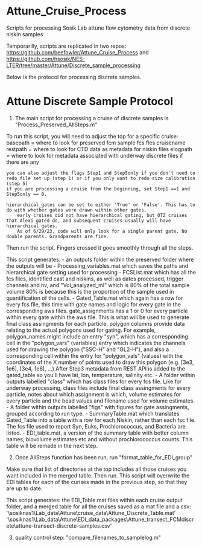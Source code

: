 # Attune_Cruise_Process
Scripts for processing Sosik Lab attune flow cytometry data from discrete niskin samples

Temporarilly, scripts are replicated in two repos: 
https://github.com/beefowler/Attune_Cruise_Process
   and
https://github.com/hsosik/NES-LTER/tree/master/Attune/Discrete_sample_processing



Below is the protocol for processing discrete samples. 

# Attune Discrete Sample Protocol 

1. The main script for processing a cruise of discrete samples is "Process_Preserved_AllSteps.m"

To run this script, you will need to adjust the top for a specific cruise: 
    basepath = where to look for preserved fcm sample fcs fles
    cruisename 
    restpath = where to look for CTD data as metadata for niskin files 
    elogpath = where to look for metadata associated with underway discrete files if there are any

    you can also adjust the flags Step1 and Step5only if you don't need to redo file set up (step 1) or if you only want to redo size calibration (step 5)
    if you are processing a cruise from the beginning, set Step1 ==1 and Step5only == 0. 

    hierarchical_gates can be set to either 'True' or 'False'. This has to do with whether gates were drawn within other gates. 
        early cruises did not have hierarchical gating, but OTZ cruises that Alexi gated do, and subsequent cruises usually will have hierarchical gates. 
        As of 6/29/23, code will only look for a single parent gate. No double parents. Grandparents are fine. 

Then run the script. Fingers crossed it goes smoothly through all the steps. 

This script generates: 
    - an outputs folder within the preserved folder where the outputs will be
    - Processing_variables.mat which saves the paths and hierarchical gate setting used for processing
    - FCSList.mat which has all the fcs files, identified cast and niskins, as well as dates processed, trigger channels and hv, and "Vol_analyzed_ml" which is 80% of the total sample volume
        80% is because this is the proportion of the sample used in quantification of the cells. 
    - Gated_Table.mat which again has a row for every fcs file, this time with gate names and logic for every gate in the corresponding aws files.
        gate_assignments has a 1 or 0 for every particle within every gate within the aws file. This is what will be used to generate final class assingments for each particle. 
        polygon columns provide data relating to the actual polygons used for gating. For example, polygon_names might include an entry "syn", which has a corresponding cell in 
            the "polygon_vars" (variables) entry which indicates the channels used for drawing the polygon ("SSC-H" and "GL2-H"), and also a corresponding cell within the 
            entry for "polygon_vals" (values) with the coordinates of the X number of points used to draw this polygon (e.g. [3e3, 1e6], [3e4, 1e6], ...) 
      After Step3 metadata from REST API is added to the gated_table so you'll have lat, lon, temperature, salinity etc. 
    - A folder within outputs labelled "class" which  has class files for every fcs file. Like for underway processing, class files include final class assingments for every particle, notes about which assignment is which,
         volume estimates for every particle and the bead values and filename used for volume estimates. 
    - A folder within outputs labelled "figs" with figures for gate assingments, grouped according to run type. 
    - SummaryTable.mat which translates Gated_Table into a table with a row for each Niskin, rather than each fsc file. 
        The fcs file used to report Syn, Euks, Prochlorococcus, and Bacteria are listed. 
    - EDI_table.mat, a version of the summary table with better column names, biovolume estimates etc and without prochlorococcus counts. This table will be remade in the next step. 


2. Once AllSteps function has been run, run "format_table_for_EDI_group"

Make sure that list of directories at the top includes all those cruises you want included in the merged table. 
Then run. 
This script will overwrite the EDI tables for each of the curises made in the previous step, so that they are up to date. 

This script generates: 
      the EDI_Table.mat files within each cruise output folder, 
        and a merged table for all the cruises saved as a mat file and a csv: 
      '\\sosiknas1\Lab_data\Attune\cruise_data\Attune_Discrete_Table.mat'
      '\\sosiknas1\Lab_data\Attune\EDI_data_packages\Attune_transect_FCMdiscrete\attune-transect-discrete-samples.csv'

3. quality control step: "compare_filenames_to_samplelog.m"